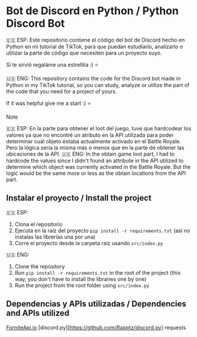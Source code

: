 # Bot de Discord en Python / Python Discord Bot

🇪🇸 ESP:
Este repositorio contiene el código del bot de Discord hecho en Python en mi tutorial de TikTok, para que puedan estudiarlo, analizarlo o utilizar la parte de código que necesiten para un proyecto suyo. 

Si te sirvió regaláme una estrellita :) ⭐

🇺🇸 ENG:
This repository contains the code for the Discord bot made in Python in my TikTok tutorial, so you can study, analyze or utilize the part of the code that you need for a project of yours.

If it was helpful give me a start :) ⭐

> [!NOTE]
> 🇪🇸 ESP: En la parte para obtener el loot del juego, tuve que hardcodear los valores ya que no encontré un atributo en la API utilizada para poder determinar cuál objeto estaba actualmente activado en el Battle Royale. Pero la lógica sería la misma más o menos que en la parte de obtener las ubicaciones de la API.
> 🇺🇸 ENG: In the obtain game loot part, I had to hardcode the values since I didn't found an attribute in the API utilized to determine which object was currently activated in the Battle Royale. But the logic would be the same more or less as the obtain locations from the API part.

## Instalar el proyecto / Install the project

🇪🇸 ESP:

1. Clona el repositorio 
2. Ejecuta en la raíz del proyecto `pip install -r requirements.txt` (así no instalas las librerías una por una)
3. Corre el proyecto desde la carpeta raíz usando `src/index.py`

🇺🇸 ENG:

1. Clone the repository
2. Run `pip install -r requirements.txt` in the root of the project (this way, you don't have to install the libraries one by one)
3. Run the project from the root folder using `src/index.py`

## Dependencias y APIs utilizadas / Dependencies and APIs utilized

[ForniteApi.io](https://fortniteapi.io/)
[discord.py][https://github.com/Rapptz/discord.py]
requests